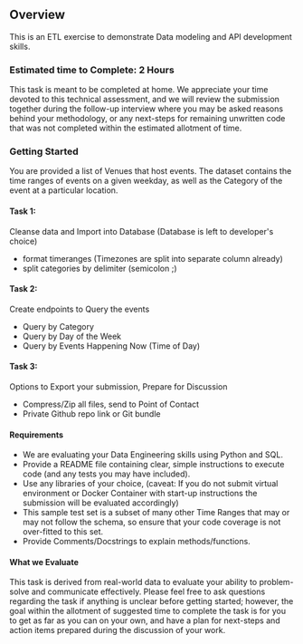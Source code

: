 <!-- ABOUT THE PROJECT -->
## Overview

This is an ETL exercise to demonstrate Data modeling and API development skills.

### Estimated time to Complete: 2 Hours

This task is meant to be completed at home. We appreciate your time devoted to this technical assessment, and we 
will review the submission together during the follow-up interview where you may be asked reasons behind your
methodology, or any next-steps for remaining unwritten code that was not completed within the estimated allotment of time.


<!-- GETTING STARTED -->
### Getting Started

You are provided a list of Venues that host events. The dataset contains the 
time ranges of events on a given weekday, as well as the Category of the event at a particular location.

#### Task 1:
 Cleanse data and Import into Database (Database is left to developer's choice)
 - format timeranges (Timezones are split into separate column already)
 - split categories by delimiter (semicolon ;)

#### Task 2:
 Create endpoints to Query the events
 - Query by Category
 - Query by Day of the Week
 - Query by Events Happening Now (Time of Day)

#### Task 3:
Options to Export your submission, Prepare for Discussion
 - Compress/Zip all files, send to Point of Contact
 - Private Github repo link or Git bundle

#### Requirements
 - We are evaluating your Data Engineering skills using Python and SQL.
 - Provide a README file containing clear, simple instructions to execute code (and any tests you may have included).
 - Use any libraries of your choice, (caveat: If you do not submit virtual environment or Docker Container with start-up instructions the submission will be evaluated accordingly)
 - This sample test set is a subset of many other Time Ranges that may or may not follow the schema, so ensure that your code coverage is not over-fitted to this set.
 - Provide Comments/Docstrings to explain methods/functions.

#### What we Evaluate
This task is derived from real-world data to evaluate your ability to problem-solve and communicate effectively.
Please feel free to ask questions regarding the task if anything is unclear before getting started; however, the goal within the allotment of suggested time to complete the task
is for you to get as far as you can on your own, and have a plan for next-steps and action items prepared during the discussion of your work.
